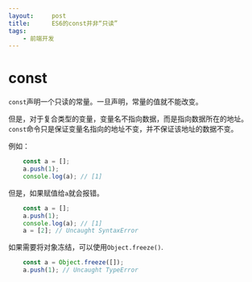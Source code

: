 ```yaml
---
layout:     post
title:      ES6的const并非“只读”
tags:
    - 前端开发
---
```


# const

`const`声明一个只读的常量。一旦声明，常量的值就不能改变。

但是，对于复合类型的变量，变量名不指向数据，而是指向数据所在的地址。
`const`命令只是保证变量名指向的地址不变，并不保证该地址的数据不变。

例如：

```js
    const a = [];
    a.push(1);
    console.log(a); // [1]
```  

但是，如果赋值给`a`就会报错。

```js
    const a = [];
    a.push(1);
    console.log(a); // [1]
    a = [2]; // Uncaught SyntaxError
```

如果需要将对象冻结，可以使用`Object.freeze()`.

```js
    const a = Object.freeze([]);
    a.push(1); // Uncaught TypeError
``` 